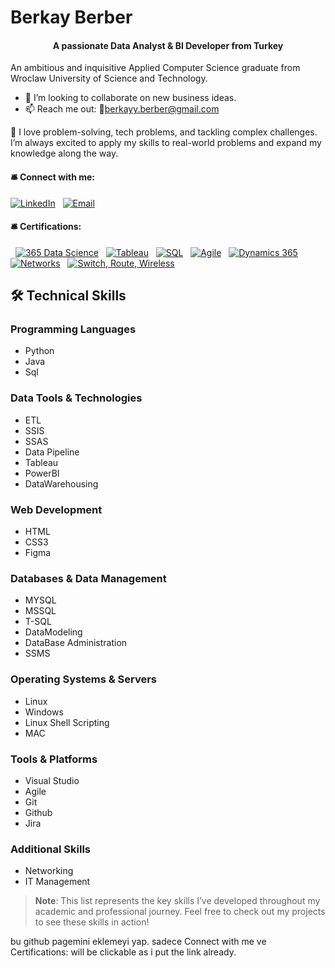 # Berkay Berber 
<div align="center">
<h4> A passionate Data Analyst & BI Developer from Turkey </h4>
</div>

An ambitious and inquisitive Applied Computer Science graduate from Wroclaw University of Science and Technology.
- 👯 I’m looking to collaborate on new business ideas.
- 📫 Reach me out: 📧berkayy.berber@gmail.com

🚀 I love problem-solving, tech problems, and tackling complex challenges. I’m always excited to apply my skills to real-world problems and expand my knowledge along the way. 
  <h4>🛎️ Connect with me:</h4> 
  <p align="left"> <a href="https://www.linkedin.com/in/berkay-berber-557b681a4/" target="_blank"> <img src="https://img.shields.io/badge/LinkedIn-0077B5?style=for-the-badge&logo=linkedin&logoColor=white" alt="LinkedIn"></a>
  <a href="mailto:berkayy.berber@gmail.com" target="_blank"> <img src="https://img.shields.io/badge/Email-D14836?style=for-the-badge&logo=gmail&logoColor=white" alt="Email"></a></p> <h4>🛎️ Certifications:</h4>
<p align="left">
  <a href="https://learn.365datascience.com/c/a4b45b6bf0/" target="_blank"> <img src="https://img.shields.io/badge/365%20Data%20Science-black?style=for-the-badge&logo=readme&logoColor=white" alt="365 Data Science"></a>
  <a href="https://www.udemy.com/certificate/UC-785d78ad-e1b6-4d34-ad95-1ad44526f466/" target="_blank"> <img src="https://img.shields.io/badge/Tableau-E97627?style=for-the-badge&logo=tableau&logoColor=white" alt="Tableau"></a>
  <a href="https://www.udemy.com/certificate/UC-9ce598b8-dc5f-4e08-986e-98cdd730d843/" target="_blank"> <img src="https://img.shields.io/badge/SQL-4479A1?style=for-the-badge&logo=mysql&logoColor=white" alt="SQL"></a>
  <a href="https://www.udemy.com/certificate/UC-27d332ab-9198-4727-ab7e-0f8a72ce7928/" target="_blank"> <img src="https://img.shields.io/badge/Agile-239120?style=for-the-badge&logo=agile&logoColor=white" alt="Agile"></a>
  <a href="https://www.udemy.com/certificate/UC-30fc788e-b81d-4e3f-8976-03618c110c34/" target="_blank"> <img src="https://img.shields.io/badge/Dynamics%20365-0078D4?style=for-the-badge&logo=microsoft-dynamics&logoColor=white" alt="Dynamics 365"></a>
  <a href="https://www.netacad.com/certificates?issuanceId=4f66d9e3-09d2-4699-9728-11cfb0f1abd3" target="_blank"> <img src="https://img.shields.io/badge/Networking-4b8bbe?style=for-the-badge" alt="Networks"></a>
  <a href="https://www.netacad.com/certificates?issuanceId=4c1f1110-80a8-42e7-89e9-b04f7717c199" target="_blank"> <img src="https://img.shields.io/badge/Switch%2C%20Route%2C%20Wireless-4b8bbe?style=for-the-badge" alt="Switch, Route, Wireless"></a>
</p>

## 🛠️ Technical Skills

### Programming Languages

- Python
- Java
- Sql

### Data Tools & Technologies

- ETL
- SSIS
- SSAS
- Data Pipeline
- Tableau
- PowerBI
- DataWarehousing

### Web Development

- HTML
- CSS3
- Figma

### Databases & Data Management

- MYSQL
- MSSQL
- T-SQL
- DataModeling
- DataBase Administration
- SSMS

### Operating Systems & Servers

- Linux
- Windows
- Linux Shell Scripting
- MAC

### Tools & Platforms


- Visual Studio
- Agile
- Git
- Github
- Jira

### Additional Skills

- Networking
- IT Management

> **Note**: This list represents the key skills I’ve developed throughout my academic and professional journey. Feel free to check out my projects to see these skills in action!

bu github pagemini eklemeyi yap. sadece Connect with me ve Certifications: will be clickable as i put the link already.
